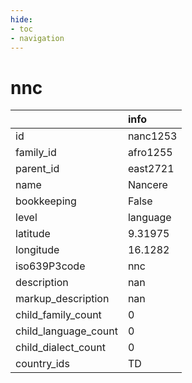```yaml
---
hide:
- toc
- navigation
---
```

# nnc
|                      | info     |
|:---------------------|:---------|
| id                   | nanc1253 |
| family_id            | afro1255 |
| parent_id            | east2721 |
| name                 | Nancere  |
| bookkeeping          | False    |
| level                | language |
| latitude             | 9.31975  |
| longitude            | 16.1282  |
| iso639P3code         | nnc      |
| description          | nan      |
| markup_description   | nan      |
| child_family_count   | 0        |
| child_language_count | 0        |
| child_dialect_count  | 0        |
| country_ids          | TD       |